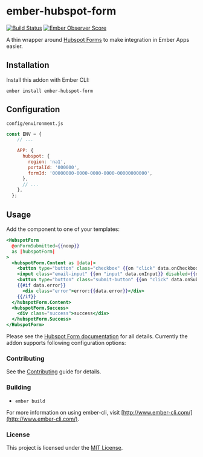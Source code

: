 # ember-hubspot-form

[![Build Status](https://travis-ci.org/coUrbanize/ember-hubspot-form.svg?branch=master)](https://travis-ci.org/coUrbanize/ember-hubspot-form)
[![Ember Observer Score](http://emberobserver.com/badges/ember-hubspot-form.svg)](http://emberobserver.com/addons/ember-hubspot-form)

A thin wrapper around [Hubspot Forms](http://developers.hubspot.com/docs/methods/forms/forms_overview) to make integration in Ember Apps easier.

## Installation

Install this addon with Ember CLI:

    ember install ember-hubspot-form

## Configuration

`config/environment.js`

```js
const ENV = {
    // ...

    APP: {
      hubspot: {
        region: 'na1',
        portalId: '000000',
        formId: '00000000-0000-0000-0000-00000000000',
      },
      // ...
    },
  };
```

## Usage

Add the component to one of your templates:

```handlebars
<HubspotForm
  @onFormSubmitted={{noop}}
  as |hubspotForm|
>
  <hubspotForm.Content as |data|>
    <button type="button" class="checkbox" {{on "click" data.onCheckboxChange}} disabled={{not data.isFormReady}}>checkbox</button>
    <input class="email-input" {{on "input" data.onInput}} disabled={{data.isInputDisabled}}/>
    <button type="button" class="submit-button" {{on "click" data.onSubmit}} disabled={{data.isInputDisabled}}>submit-button</button>
    {{#if data.error}}
      <div class="error">error:{{data.error}}</div>
    {{/if}}
  </hubspotForm.Content>
  <hubspotForm.Success>
    <div class="success">success</div>
  </hubspotForm.Success>
</HubspotForm>
```

Please see the [Hubspot Form documentation](http://developers.hubspot.com/docs/methods/forms/advanced_form_options) for all details. Currently the addon supports following configuration options:

### Contributing

See the [Contributing](CONTRIBUTING.md) guide for details.

### Building

* `ember build`

For more information on using ember-cli, visit [http://www.ember-cli.com/](http://www.ember-cli.com/).

### License

This project is licensed under the [MIT License](LICENSE.md).
